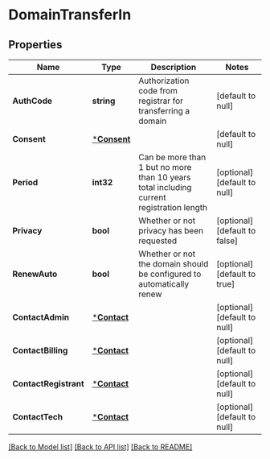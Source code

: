 # DomainTransferIn

## Properties
Name | Type | Description | Notes
------------ | ------------- | ------------- | -------------
**AuthCode** | **string** | Authorization code from registrar for transferring a domain | [default to null]
**Consent** | [***Consent**](Consent.md) |  | [default to null]
**Period** | **int32** | Can be more than 1 but no more than 10 years total including current registration length | [optional] [default to null]
**Privacy** | **bool** | Whether or not privacy has been requested | [optional] [default to false]
**RenewAuto** | **bool** | Whether or not the domain should be configured to automatically renew | [optional] [default to true]
**ContactAdmin** | [***Contact**](Contact.md) |  | [optional] [default to null]
**ContactBilling** | [***Contact**](Contact.md) |  | [optional] [default to null]
**ContactRegistrant** | [***Contact**](Contact.md) |  | [optional] [default to null]
**ContactTech** | [***Contact**](Contact.md) |  | [optional] [default to null]

[[Back to Model list]](../README.md#documentation-for-models) [[Back to API list]](../README.md#documentation-for-api-endpoints) [[Back to README]](../README.md)


